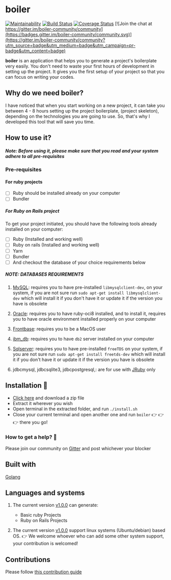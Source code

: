 # boiler
[![Maintainability](https://api.codeclimate.com/v1/badges/0ef5f6e9398a22c4b5ee/maintainability)](https://codeclimate.com/github/descholar-ceo/boiler/maintainability) [![Build Status](https://travis-ci.org/descholar-ceo/boiler.svg?branch=develop)](https://travis-ci.org/descholar-ceo/boiler)  [![Coverage Status](https://coveralls.io/repos/github/descholar-ceo/boiler/badge.svg?branch=develop)](https://coveralls.io/github/descholar-ceo/boiler?branch=develop) [![Join the chat at https://gitter.im/boiler-community/community](https://badges.gitter.im/boiler-community/community.svg)](https://gitter.im/boiler-community/community?utm_source=badge&utm_medium=badge&utm_campaign=pr-badge&utm_content=badge)

__boiler__ is an application that helps you to generate a project's boilerplate very easily. You don't need to waste your first hours of development in setting up the project. It gives you the first setup of your project so that you can focus on writing your codes.

## Why do we need boiler?
I have noticed that when you start working on a new project, it can take you between 4 - 8 hours setting up the project boilerplate, (project skeleton), depending on the technologies you are going to use. So, that's why I developed this tool that will save you time.

## How to use it?

##### Note: Before using it, please make sure that you read and your system adhere to all pre-requisites

### Pre-requisites
#### For ruby projects
- [ ] Ruby should be installed already on your computer
- [ ] Bundler

##### For Ruby on Rails project
To get your project initiated, you should have the following tools already installed on your computer:
- [ ] Ruby (Installed and working well)
- [ ] Ruby on rails (Installed and working well)
- [ ] Yarn
- [ ] Bundler
- [ ] And checkout the database of your choice requirements below

 ##### NOTE: DATABASES REQUIREMENTS
1. [MySQL](https://www.mysql.com/): requires you to have pre-installed `libmysqlclient-dev`, on your system, if you are not sure run `sudo apt-get install libmysqlclient-dev` which will install it if you don't have it or update it if the version you have is obsolete

1. [Oracle](https://www.oracle.com/database/technologies/): requires you to have ruby-oci8 installed, and to install it, requires you to have oracle environment installed properly on your computer

1. [Frontbase](http://www.frontbase.com/cgi-bin/WebObjects/FBWebSite): requires you to be a MacOS user

1. [ibm_db](https://www.ibm.com/support/knowledgecenter/hr/SSEPGG_9.7.0/com.ibm.db2.luw.qb.server.doc/doc/t0008875.html): requires you to have `db2` server installed on your computer

1. [Sqlserver](https://www.microsoft.com/en-us/sql-server/sql-server-downloads): requires you to have pre-installed `freeTDS` on your system, 
if you are not sure run `sudo apt-get install freetds-dev` which will install it if you don't have it or update it if the version you have is obsolete

1. jdbcmysql, jdbcsqlite3, jdbcpostgresql,: are for use with [JRuby](https://www.jruby.org/) only

## Installation :electric_plug:
- [Click here](https://github.com/descholar-ceo/boiler/releases/tag/v1.0.0) and download a zip file
- Extract it wherever you wish
- Open terminal in the extracted folder, and run `./install.sh`
- Close your current terminal and open another one and run `boiler` :point_right: :point_right: :point_right: there you go!

### How to get a help? :pray:
Please join our community on [Gitter](https://gitter.im/boiler-community/community) and post whichever your blocker

## Built with
[Golang](https://golang.org/)

## Languages and systems
1. The current version [v1.0.0](https://github.com/descholar-ceo/boiler/releases/tag/v1.0.0) can generate:
   - Basic ruby Projects
   - Ruby on Rails Projects

1. The current version [v1.0.0](https://github.com/descholar-ceo/boiler/releases/tag/v1.0.0) support linux systems (Ubuntu/debian) based OS. :point_right: We welcome whoever who can add some other system support, your contribution is welcomed!

## Contributions
Please follow [this contribution guide](https://github.com/descholar-ceo/boiler/blob/make-a-new-release/CONTRIBUTING.md)
